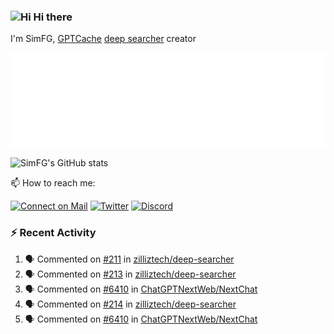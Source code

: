 ### <img src='https://qpluspicture.oss-cn-beijing.aliyuncs.com/6LjjQA/Hi.gif' alt='Hi' width="24"/> Hi there

I'm SimFG, [GPTCache](https://github.com/zilliztech/GPTCache) [deep searcher](https://github.com/zilliztech/deep-searcher) creator

![Metrics 👋](/metrics.plugin.followup.user.svg)

![SimFG's GitHub stats](https://github-readme-stats.vercel.app/api?username=SimFG&show_icons=true&theme=radical&count_private=true)

📫 How to reach me:

[![Connect on Mail](https://img.shields.io/badge/Ask%20me-anything-1abc9c.svg)](mailto:1142838399@qq.com)
[![Twitter](https://img.shields.io/twitter/follow/FogSim?style=social)](https://twitter.com/FogSim)
[![Discord](https://img.shields.io/discord/1092648432495251507?label=Discord&logo=discord)](https://discord.gg/Q8C6WEjSWV)

### :zap: Recent Activity

<!--START_SECTION:activity-->
1. 🗣 Commented on [#211](https://github.com/zilliztech/deep-searcher/issues/211) in [zilliztech/deep-searcher](https://github.com/zilliztech/deep-searcher)
2. 🗣 Commented on [#213](https://github.com/zilliztech/deep-searcher/issues/213) in [zilliztech/deep-searcher](https://github.com/zilliztech/deep-searcher)
3. 🗣 Commented on [#6410](https://github.com/ChatGPTNextWeb/NextChat/issues/6410) in [ChatGPTNextWeb/NextChat](https://github.com/ChatGPTNextWeb/NextChat)
4. 🗣 Commented on [#214](https://github.com/zilliztech/deep-searcher/issues/214) in [zilliztech/deep-searcher](https://github.com/zilliztech/deep-searcher)
5. 🗣 Commented on [#6410](https://github.com/ChatGPTNextWeb/NextChat/issues/6410) in [ChatGPTNextWeb/NextChat](https://github.com/ChatGPTNextWeb/NextChat)
<!--END_SECTION:activity-->

